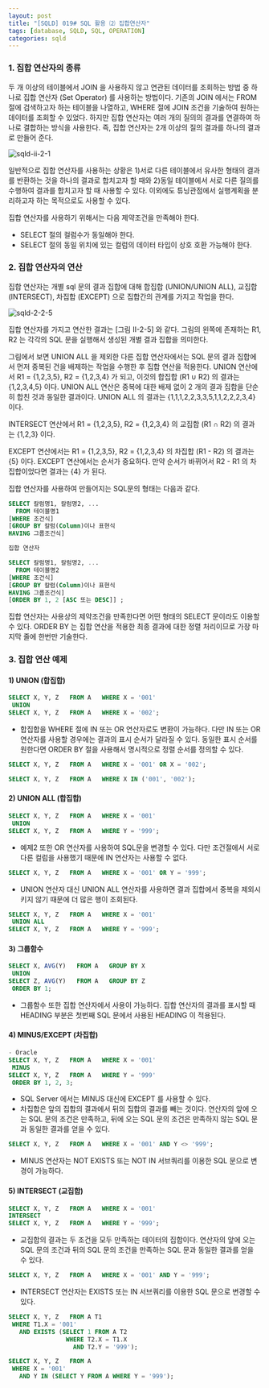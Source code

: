 ```yaml
---
layout: post
title: "[SQLD] 019# SQL 활용 ⑵ 집합연산자"
tags: [database, SQLD, SQL, OPERATION]
categories: sqld
---
```



### 1. 집합 연산자의 종류  

두 개 이상의 테이블에서 JOIN 을 사용하지 않고 연관된 데이터를 조회하는 방법 중 하나로 집합 연산자 (Set Operator) 를 사용하는 방법이다. 기존의 JOIN 에서는 FROM 절에 검색하고자 하는 테이블을 나열하고, WHERE 절에 JOIN 조건을 기술하여 원하는 데이터를 조회할 수 있었다. 하지만 집합 연산자는 여러 개의 질의의 결과를 연결하여 하나로 결합하는 방식을 사용한다. 즉, 집합 연산자는 2개 이상의 질의 결과를 하나의 결과로 만들어 준다.  

![sqld-ii-2-1](https://drive.google.com/uc?id=1QHL8Ca3WIqouWmf98wFbBB8qBfAexlvF)  

일반적으로 집합 연산자를 사용하는 상황은 1)서로 다른 테이블에서 유사한 형태의 결과를 반환하는 것을 하나의 결과로 합치고자 할 때와 2)동일 테이블에서 서로 다른 질의를 수행하여 결과를 합치고자 할 때 사용할 수 있다. 이외에도 튜닝관점에서 실행계획을 분리하고자 하는 목적으로도 사용할 수 있다.  

집합 연산자를 사용하기 위해서는 다음 제약조건을 만족해야 한다.  
- SELECT 절의 컬럼수가 동일해야 한다.  
- SELECT 절의 동일 위치에 있는 컬럼의 데이터 타입이 상호 호환 가능해야 한다.  




### 2. 집합 연산자의 연산  

집합 연산자는 개별 sql 문의 결과 집합에 대해 합집합 (UNION/UNION ALL), 교집합 (INTERSECT), 차집합 (EXCEPT) 으로 집합간의 관계를 가지고 작업을 한다.  

![sqld-2-2-5](https://drive.google.com/uc?id=1KhQwtCYcWw_OFw0rb8e7nrn2xDRbJZlQ)  

집합 연산자를 가지고 연산한 결과는 [그림 II-2-5] 와 같다. 그림의 왼쪽에 존재하는 R1, R2 는 각각의 SQL 문을 실행해서 생성된 개별 결과 집합을 의미한다.  

그림에서 보면 UNION ALL 을 제외한 다른 집합 연산자에서는 SQL 문의 결과 집합에서 먼저 중복된 건을 배제하는 작업을 수행한 후 집합 연산을 적용한다. UNION 연산에서 R1 = {1,2,3,5}, R2 = {1,2,3,4} 가 되고, 이것의 합집합 (R1 ∪ R2) 의 결과는 {1,2,3,4,5} 이다. UNION ALL 연산은 중복에 대한 배제 없이 2 개의 결과 집합을 단순히 합친 것과 동일한 결과이다. UNION ALL 의 결과는 {1,1,1,2,2,3,3,5,1,1,2,2,2,3,4} 이다.  

INTERSECT 연산에서 R1 = {1,2,3,5}, R2 = {1,2,3,4} 의 교집합 (R1 ∩ R2) 의 결과는 {1,2,3} 이다.  

EXCEPT 연산에서는 R1 = {1,2,3,5}, R2 = {1,2,3,4} 의 차집합 (R1 - R2) 의 결과는 {5} 이다. EXCEPT 연산에서는 순서가 중요하다. 만약 순서가 바뀌어서 R2 - R1 의 차집합이었다면 결과는 {4} 가 된다.  

집합 연산자를 사용하여 만들어지는 SQL문의 형태는 다음과 같다.  

```sql
SELECT 칼럼명1, 칼럼명2, ...
  FROM 테이블명1
[WHERE 조건식]
[GROUP BY 칼럼(Column)이나 표현식
HAVING 그룹조건식]

집합 연산자

SELECT 칼럼명1, 칼럼명2, ...
  FROM 테이블명2
[WHERE 조건식]
[GROUP BY 칼럼(Column)이나 표현식
HAVING 그룹조건식]
[ORDER BY 1, 2 [ASC 또는 DESC]] ;
```

집합 연산자는 사용상의 제약조건을 만족한다면 어떤 형태의 SELECT 문이라도 이용할 수 있다. ORDER BY 는 집합 연산을 적용한 최종 결과에 대한 정렬 처리이므로 가장 마지막 줄에 한번만 기술한다.  




### 3. 집합 연산 예제  

#### 1) UNION (합집합)  

```sql
SELECT X, Y, Z   FROM A   WHERE X = '001'
 UNION
SELECT X, Y, Z   FROM A   WHERE X = '002';
```

- 합집합을 WHERE 절에 IN 또는 OR 연산자로도 변환이 가능하다. 다만 IN 또는 OR 연산자를 사용할 경우에는 결과의 표시 순서가 달라질 수 있다. 동일한 표시 순서를 원한다면 ORDER BY 절을 사용해서 명시적으로 정렬 순서를 정의할 수 있다.  

```sql
SELECT X, Y, Z   FROM A   WHERE X = '001' OR X = '002';

SELECT X, Y, Z   FROM A   WHERE X IN ('001', '002');
```


#### 2) UNION ALL (합집합)  

```sql
SELECT X, Y, Z   FROM A   WHERE X = '001'
 UNION
SELECT X, Y, Z   FROM A   WHERE Y = '999';
```

- 예제2 또한 OR 연산자를 사용하여 SQL문을 변경할 수 있다. 다만 조건절에서 서로 다른 컬럼을 사용했기 때문에 IN 연산자는 사용할 수 없다.  

```sql
SELECT X, Y, Z   FROM A   WHERE X = '001' OR Y = '999';
```

- UNION 연산자 대신 UNION ALL 연산자를 사용하면 결과 집합에서 중복을 제외시키지 않기 때문에 더 많은 행이 조회된다.  

```sql
SELECT X, Y, Z   FROM A   WHERE X = '001'
 UNION ALL
SELECT X, Y, Z   FROM A   WHERE Y = '999';
```


#### 3) 그룹함수  

```sql
SELECT X, AVG(Y)   FROM A   GROUP BY X
 UNION
SELECT Z, AVG(Y)   FROM A   GROUP BY Z
 ORDER BY 1;
```

- 그룹함수 또한 집합 연산자에서 사용이 가능하다. 집합 연산자의 결과를 표시할 때 HEADING 부분은 첫번째 SQL 문에서 사용된 HEADING 이 적용된다.  


#### 4) MINUS/EXCEPT (차집합)  

```sql
- Oracle
SELECT X, Y, Z   FROM A   WHERE X = '001'
 MINUS
SELECT X, Y, Z   FROM A   WHERE Y = '999'
 ORDER BY 1, 2, 3;
```

- SQL Server 에서는 MINUS 대신에 EXCEPT 를 사용할 수 있다.  
- 차집합은 앞의 집합의 결과에서 뒤의 집합의 결과를 빼는 것이다. 연산자의 앞에 오는 SQL 문의 조건은 만족하고, 뒤에 오는 SQL 문의 조건은 만족하지 않는 SQL 문과 동일한 결과를 얻을 수 있다.  

```sql
SELECT X, Y, Z   FROM A   WHERE X = '001' AND Y <> '999';
```

- MINUS 연산자는 NOT EXISTS 또는 NOT IN 서브쿼리를 이용한 SQL 문으로 변경이 가능하다.


#### 5) INTERSECT (교집합)  

```sql
SELECT X, Y, Z   FROM A   WHERE X = '001'
INTERSECT
SELECT X, Y, Z   FROM A   WHERE Y = '999';
```

- 교집합의 결과는 두 조건을 모두 만족하는 데이터의 집합이다. 연산자의 앞에 오는 SQL 문의 조건과 뒤의 SQL 문의 조건을 만족하는 SQL 문과 동일한 결과를 얻을 수 있다.  

```sql
SELECT X, Y, Z   FROM A   WHERE X = '001' AND Y = '999';
```

- INTERSECT 연산자는 EXISTS 또는 IN 서브쿼리를 이용한 SQL 문으로 변경할 수 있다.  

```sql
SELECT X, Y, Z   FROM A T1
 WHERE T1.X = '001'
   AND EXISTS (SELECT 1 FROM A T2
                WHERE T2.X = T1.X
                  AND T2.Y = '999');
```

```sql
SELECT X, Y, Z   FROM A
 WHERE X = '001'
   AND Y IN (SELECT Y FROM A WHERE Y = '999');
```
